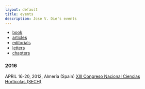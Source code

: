 ```yaml
---
layout: default
title: events
description: Jose V. Die's events
---
```


<div class="navbar">
    <div class="navbar-inner">
        <ul class="nav">
            <li><a href="#2016">book</a></li>
            <li><a href="#2015">articles</a></li>
            <li><a href="#2014">editorials</a></li>
            <li><a href="#2013">letters</a></li>
            <li><a href="#21012">chapters</a></li>
        </ul>
    </div>
</div>


### <a name="2016"></a>2016

APRIL 16-20, 2012, Almería (Spain)
[XIII Congreso Nacional Ciencias Hortícolas (SECH)](http://www.sech.info/)  
